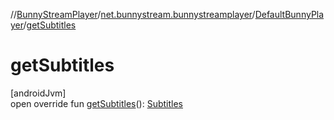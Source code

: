 //[BunnyStreamPlayer](../../../index.md)/[net.bunnystream.bunnystreamplayer](../index.md)/[DefaultBunnyPlayer](index.md)/[getSubtitles](get-subtitles.md)

# getSubtitles

[androidJvm]\
open override fun [getSubtitles](get-subtitles.md)(): [Subtitles](../../net.bunnystream.bunnystreamplayer.model/-subtitles/index.md)
